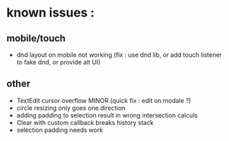 # known issues :

## mobile/touch

- dnd layout on mobile not working (fix : use dnd lib, or add touch listener to fake dnd, or provide alt UI)

## other

- TextEdit cursor overflow MINOR (quick fix : edit on modale ?)
- circle resizing only goes one direction
- adding padding to selection result in wrong intersection calculs
- Clear with custom callback breaks history stack
- selection padding needs work
